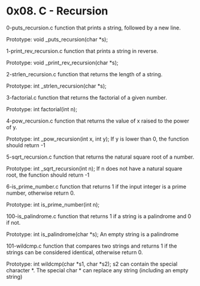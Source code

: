 # 0x08. C - Recursion

0-puts_recursion.c
function that prints a string, followed by a new line.

Prototype: void _puts_recursion(char *s);

1-print_rev_recursion.c 
function that prints a string in reverse.

Prototype: void _print_rev_recursion(char *s);

2-strlen_recursion.c
function that returns the length of a string.

Prototype: int _strlen_recursion(char *s);

3-factorial.c
function that returns the factorial of a given number.

Prototype: int factorial(int n);

4-pow_recursion.c
function that returns the value of x raised to the power of y.

Prototype: int _pow_recursion(int x, int y);
If y is lower than 0, the function should return -1

5-sqrt_recursion.c
function that returns the natural square root of a number.

Prototype: int _sqrt_recursion(int n);
If n does not have a natural square root, the function should return -1

6-is_prime_number.c
function that returns 1 if the input integer is a prime number, otherwise return 0.

Prototype: int is_prime_number(int n);

100-is_palindrome.c
function that returns 1 if a string is a palindrome and 0 if not.

Prototype: int is_palindrome(char *s);
An empty string is a palindrome


101-wildcmp.c
function that compares two strings and returns 1 if the strings can be considered identical, otherwise return 0.

Prototype: int wildcmp(char *s1, char *s2);
s2 can contain the special character *.
The special char * can replace any string (including an empty string)

